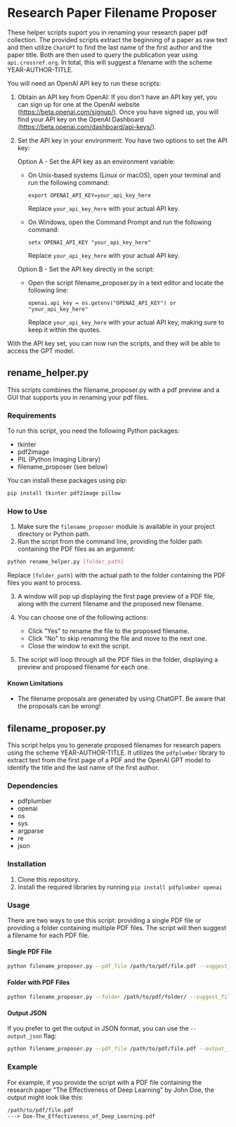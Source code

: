  # Research Paper Filename Proposer
These helper scripts suport you in renaming your research paper pdf collection. The provided scripts extract the beginning of a paper as raw text and then utilize `ChatGPT` to find the last name of the first author and the paper title. Both are then used to query the publication year using `api.crossref.org`. In total, this will suggest a filename with the scheme YEAR-AUTHOR-TITLE.

You will need an OpenAI API key to run these scripts:
1. Obtain an API key from OpenAI:
   If you don't have an API key yet, you can sign up for one at the OpenAI website (https://beta.openai.com/signup/). Once you have signed up, you will find your API key on the OpenAI Dashboard (https://beta.openai.com/dashboard/api-keys/).

2. Set the API key in your environment:
   You have two options to set the API key:

   Option A - Set the API key as an environment variable:
   - On Unix-based systems (Linux or macOS), open your terminal and run the following command:
     ```
     export OPENAI_API_KEY=your_api_key_here
     ```
     Replace `your_api_key_here` with your actual API key.

   - On Windows, open the Command Prompt and run the following command:
     ```
     setx OPENAI_API_KEY "your_api_key_here"
     ```
     Replace `your_api_key_here` with your actual API key.

   Option B - Set the API key directly in the script:
   - Open the script filename_proposer.py in a text editor and locate the following line:
     ```
     openai.api_key = os.getenv("OPENAI_API_KEY") or "your_api_key_here"
     ```
     Replace `your_api_key_here` with your actual API key, making sure to keep it within the quotes.

With the API key set, you can now run the scripts, and they will be able to access the GPT model.


## rename_helper.py
This scripts combines the filename_proposer.py with a pdf preview and a GUI that supports you in renaming your pdf files.


### Requirements

To run this script, you need the following Python packages:

- tkinter
- pdf2image
- PIL (Python Imaging Library)
- filename_proposer (see below)

You can install these packages using pip:

```bash
pip install tkinter pdf2image pillow
```

### How to Use

1. Make sure the `filename_proposer` module is available in your project directory or Python path.
2. Run the script from the command line, providing the folder path containing the PDF files as an argument:

```bash
python rename_helper.py [folder_path]
```

Replace `[folder_path]` with the actual path to the folder containing the PDF files you want to process.

3. A window will pop up displaying the first page preview of a PDF file, along with the current filename and the proposed new filename.

4. You can choose one of the following actions:
    - Click "Yes" to rename the file to the proposed filename.
    - Click "No" to skip renaming the file and move to the next one.
    - Close the window to exit the script.

5. The script will loop through all the PDF files in the folder, displaying a preview and proposed filename for each one.

#### Known Limitations

- The filename proposals are generated by using ChatGPT. Be aware that the proposals can be wrong!


 ## filename_proposer.py

 This script helps you to generate proposed filenames for research papers using the scheme YEAR-AUTHOR-TITLE. It utilizes the `pdfplumber` library to extract text from the first page of a PDF and the OpenAI GPT model to identify the title and the last name of the first author.

 ### Dependencies

 - pdfplumber
 - openai
 - os
 - sys
 - argparse
 - re
 - json

 ### Installation

 1. Clone this repository.
 2. Install the required libraries by running `pip install pdfplumber openai`

 ### Usage

 There are two ways to use this script: providing a single PDF file or providing a folder containing multiple PDF files. The script will then suggest a filename for each PDF file.

 #### Single PDF File

 ```bash
 python filename_proposer.py --pdf_file /path/to/pdf/file.pdf --suggest_filename
 ```

 #### Folder with PDF Files

 ```bash
 python filename_proposer.py --folder /path/to/pdf/folder/ --suggest_filename
 ```

 #### Output JSON

 If you prefer to get the output in JSON format, you can use the `--output_json` flag:

 ```bash
 python filename_proposer.py --pdf_file /path/to/pdf/file.pdf --output_json
 ```

 ### Example

 For example, if you provide the script with a PDF file containing the research paper "The Effectiveness of Deep Learning" by John Doe, the output might look like this:

 ```plaintext
 /path/to/pdf/file.pdf
 ---> Doe-The_Effectiveness_of_Deep_Learning.pdf
 ```
